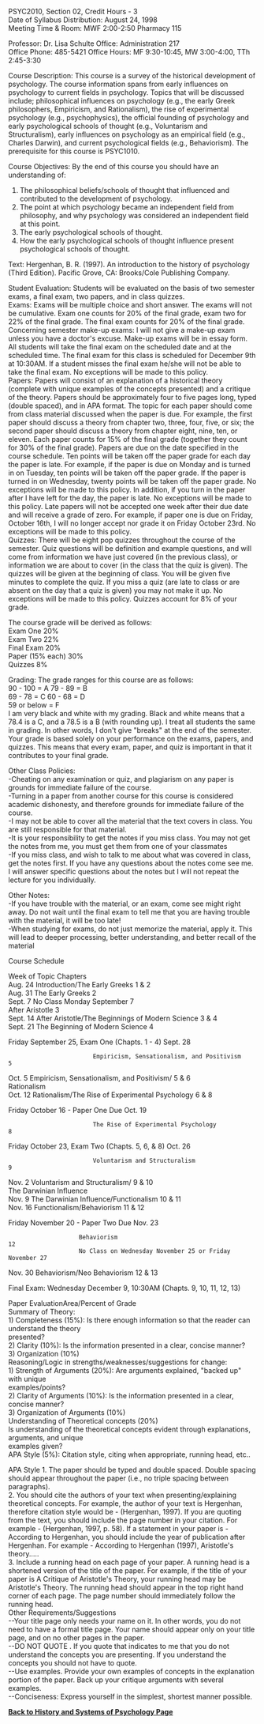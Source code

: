 PSYC2010, Section 02, Credit Hours - 3  
Date of Syllabus Distribution: August 24, 1998  
Meeting Time & Room: MWF 2:00-2:50 Pharmacy 115

Professor:  Dr. Lisa Schulte                    Office: Administration 217  
Office Phone:   485-5421                      Office Hours: MF 9:30-10:45, MW
3:00-4:00, TTh 2:45-3:30

Course Description: This course is a survey of the historical development of
psychology. The course information spans from early influences on psychology
to current fields in psychology. Topics that will be discussed include;
philosophical influences on psychology (e.g., the early Greek philosophers,
Empiricism, and Rationalism), the rise of experimental psychology (e.g.,
psychophysics), the official founding of psychology and early psychological
schools of thought (e.g., Voluntarism and Structuralism), early influences on
psychology as an empirical field (e.g., Charles Darwin), and current
psychological fields (e.g., Behaviorism). The prerequisite for this course is
PSYC1010.

Course Objectives: By the end of this course you should have an understanding
of:  
 1) The philosophical beliefs/schools of thought that influenced and
contributed to the development of psychology.  
 2) The point at which psychology became an independent field from philosophy,
and why psychology was considered an independent field at this point.  
 3) The early psychological schools of thought.  
 4) How the early psychological schools of thought influence present
psychological schools of thought.

Text: Hergenhan, B. R. (1997). An introduction to the history of psychology
(Third Edition).   Pacific Grove, CA: Brooks/Cole Publishing Company.

Student Evaluation: Students will be evaluated on the basis of two semester
exams, a final exam, two papers, and in class quizzes.  
Exams: Exams will be multiple choice and short answer. The exams will not be
cumulative. Exam one counts for 20% of the final grade, exam two for 22% of
the final grade. The final exam counts for 20% of the final grade. Concerning
semester make-up exams: I will not give a make-up exam unless you have a
doctor's excuse. Make-up exams will be in essay form. All students will take
the final exam on the scheduled date and at the scheduled time. The final exam
for this class is scheduled for December 9th at 10:30AM. If a student misses
the final exam he/she will not be able to take the final exam. No exceptions
will be made to this policy.  
Papers: Papers will consist of an explanation of a historical theory (complete
with unique examples of the concepts presented) and a critique of the theory.
Papers should be approximately four to five pages long, typed (double spaced),
and in APA format. The topic for each paper should come from class material
discussed when the paper is due. For example, the first paper should discuss a
theory from chapter two, three, four, five, or six; the second paper should
discuss a theory from chapter eight, nine, ten, or eleven. Each paper counts
for 15% of the final grade (together they count for 30% of the final grade).
Papers are due on the date specified in the course schedule. Ten points will
be taken off the paper grade for each day the paper is late. For example, if
the paper is due on  Monday and is turned in on Tuesday, ten points will be
taken off the paper grade. If the paper is turned in on Wednesday, twenty
points will be taken off the paper grade. No exceptions will be made to this
policy. In addition, if you turn in the paper after I have left for the day,
the paper is late. No exceptions will be made to this policy. Late papers will
not be accepted one week after their due date and will receive a grade of
zero. For example, if paper one is due on Friday, October 16th, I will no
longer accept nor grade it on Friday October 23rd. No exceptions will be made
to this policy.  
Quizzes: There will be eight pop quizzes throughout the course of the
semester. Quiz questions will be definition and example questions, and will
come from information we have just covered (in the previous class), or
information we are about to cover (in the class that the quiz is given). The
quizzes will be given at the beginning of class. You will be given five
minutes to complete the quiz. If you miss a quiz (are late to class or are
absent on the day that a quiz is given) you may not make it up. No exceptions
will be made to this policy. Quizzes account for 8% of your grade.

The course grade will be derived as follows:  
      Exam One                     20%   
      Exam Two                    22%   
      Final Exam                    20%   
      Paper (15% each)         30%   
      Quizzes                           8% 

Grading: The grade ranges for this course are as follows:  
         90 - 100 = A                   79 - 89  = B   
         69 - 78  = C                    60 - 68  = D   
         59 or below = F   
I am very black and white with my grading. Black and white means that a 78.4
is a C, and a 78.5 is a B (with rounding up). I treat all students the same in
grading. In other words, I don't give "breaks" at the end of the semester.
Your grade is based solely on your performance on the exams, papers, and
quizzes. This means that every exam, paper, and quiz is important in that it
contributes to your final grade.

Other Class Policies:  
 -Cheating on any examination or quiz, and plagiarism on any paper is grounds for    immediate failure of the course.   
 -Turning in a paper from another course for this course is considered academic dishonesty,  and therefore grounds for immediate failure of the course.   
 -I may not be able to cover all the material that the text covers in class. You are still   responsible for that material.   
 -It is your responsibility to get the notes if you miss class. You may not get the notes from  me, you must get them from one of your classmates   
 -If you miss class, and wish to talk to me about what was covered in class, get the notes   first. If you have any questions about the notes come see me. I will answer specific   questions about the notes but I will not repeat the lecture for you individually. 

Other Notes:  
 -If you have trouble with the material, or an exam, come see might right away. Do not   wait until the final exam to tell me that you are having trouble with the material, it  will be too late!   
 -When studying for exams, do not just memorize the material, apply it. This will lead to    deeper processing, better understanding, and better recall of the material 

Course Schedule

 Week of              Topic
Chapters  
Aug. 24                 Introduction/The Early Greeks
1 & 2  
Aug. 31                 The Early Greeks
2  
Sept. 7                  No Class Monday September 7  
                            After Aristotle                                                                             3   
Sept. 14               After Aristotle/The Beginnings of Modern Science
3 & 4  
Sept. 21               The Beginning of Modern Science
4  

Friday September 25, Exam One (Chapts. 1 - 4) Sept. 28  

                            Empiricism, Sensationalism, and Positivism                                 5   
Oct. 5                  Empiricism, Sensationalism, and Positivism/
5  & 6  
                            Rationalism   
Oct. 12                Rationalism/The Rise of Experimental Psychology
6 & 8  

Friday October 16 - Paper One Due Oct. 19  

                            The Rise of Experimental Psychology                                        8    

Friday October 23, Exam Two (Chapts. 5, 6, & 8) Oct. 26  

                            Voluntarism and Structuralism                                                  9   
Nov. 2                 Voluntarism and Structuralism/
9 & 10  
                            The Darwinian Influence   
Nov. 9                  The Darwinian Influence/Functionalism
10 & 11  
Nov. 16          Functionalism/Behaviorism
11 & 12  

Friday November 20 - Paper Two Due Nov. 23

                        Behaviorism                                                                               12   
                        No Class on Wednesday November 25 or Friday November 27   
Nov. 30           Behaviorism/Neo Behaviorism
12 & 13

Final Exam: Wednesday December 9, 10:30AM (Chapts. 9, 10, 11, 12, 13)



Paper EvaluationArea/Percent of Grade  
Summary of Theory:  
     1) Completeness (15%): Is there enough information so that the reader can understand the theory   
      presented?   
     2) Clarity (10%): Is the information presented in a clear, concise manner?   
     3) Organization (10%)   
Reasoning/Logic in strengths/weaknesses/suggestions for change:  
     1) Strength of Arguments (20%): Are arguments explained, "backed up" with unique   
    examples/points?   
     2) Clarity of Arguments (10%): Is the information presented in a clear,  concise manner?   
    3) Organization of Arguments (10%)   
Understanding of Theoretical concepts (20%)  
     Is  understanding of the theoretical concepts evident through explanations, arguments, and unique   
    examples given?   
APA Style (5%): Citation style, citing when appropriate, running head, etc..  

APA Style 1\. The paper should be typed and double spaced. Double spacing
should appear throughout the paper (i.e., no triple spacing between
paragraphs).  
2\. You should cite the authors of your text when presenting/explaining
theoretical concepts. For example, the author of your text is Hergenhan,
therefore citation style would be - (Hergenhan, 1997). If you are quoting from
the text, you should include the page number in your citation. For example -
(Hergenhan, 1997, p. 58). If a statement in your paper is -According to
Hergenhan, you should include the year of publication after Hergenhan. For
example - According to Hergenhan (1997), Aristotle's theory.....  
3\. Include a running head on each page of your paper. A running head is a
shortened version of the title of the paper. For example, if the title of your
paper is A Critique of Aristotle's Theory, your running head may be
Aristotle's Theory. The running head should appear in the top right hand
corner of each page. The page number should immediately follow the running
head.  
Other Requirements/Suggestions  
\--Your title page only needs your name on it. In other words, you do not need
to have a formal title page. Your name should appear only on your title page,
and on no other pages in the paper.  
\--DO NOT QUOTE . If you quote that indicates to me that you do not understand
the concepts you are presenting. If you understand the concepts you should not
have to quote.  
\--Use examples. Provide your own examples of concepts in the explanation
portion of the paper. Back up your critique arguments with several examples.  
\--Conciseness: Express yourself in the simplest, shortest manner possible.

**[Back to History and Systems of Psychology Page](Introduction.htm)**  


  
  
  
  
  

